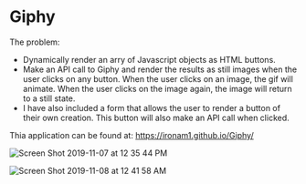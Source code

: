 # Giphy

The problem: 

- Dynamically render an arry of Javascript objects as HTML buttons. 
- Make an API call to Giphy and render the results as still images when the user clicks on any button. When the user clicks on an image, the gif will animate. When the user clicks on the image again, the image will return to a still state. 
- I have also included a form that allows the user to render a button of their own creation. This button will also make an API call when clicked.

Thia application can be found at: https://ironam1.github.io/Giphy/


![Screen Shot 2019-11-07 at 12 35 44 PM](https://user-images.githubusercontent.com/48491411/68412980-4933ba80-015b-11ea-8d3c-d1cc8263c4d0.png)

![Screen Shot 2019-11-08 at 12 41 58 AM](https://user-images.githubusercontent.com/48491411/68452497-a877e600-01c0-11ea-987b-67945d84b222.png)